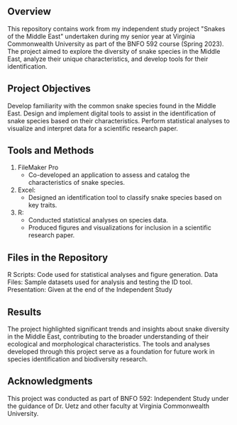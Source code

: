 Overview
----------
This repository contains work from my independent study project "Snakes of the Middle East" undertaken during my senior year at Virginia Commonwealth University as part of the BNFO 592 course (Spring 2023).
The project aimed to explore the diversity of snake species in the Middle East, analyze their unique characteristics, and develop tools for their identification.

Project Objectives
----------
Develop familiarity with the common snake species found in the Middle East.
Design and implement digital tools to assist in the identification of snake species based on their characteristics.
Perform statistical analyses to visualize and interpret data for a scientific research paper.

Tools and Methods
----------
1. FileMaker Pro
   - Co-developed an application to assess and catalog the characteristics of snake species.
3. Excel:
   - Designed an identification tool to classify snake species based on key traits.
4. R:
   - Conducted statistical analyses on species data.
   - Produced figures and visualizations for inclusion in a scientific research paper.

Files in the Repository
---------
R Scripts: Code used for statistical analyses and figure generation.
Data Files: Sample datasets used for analysis and testing the ID tool.
Presentation: Given at the end of the Independent Study

Results
----------
The project highlighted significant trends and insights about snake diversity in the Middle East, contributing to the broader understanding of their ecological and morphological characteristics.
The tools and analyses developed through this project serve as a foundation for future work in species identification and biodiversity research.

Acknowledgments
---------
This project was conducted as part of BNFO 592: Independent Study under the guidance of Dr. Uetz and other faculty at Virginia Commonwealth University.
